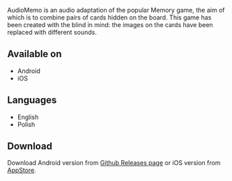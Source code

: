 AudioMemo is an audio adaptation of the popular Memory game, the aim of which is to combine pairs of cards hidden on the board.
This game has been created with the blind in mind: the images on the cards have been replaced with different sounds.
## Available on
* Android
* iOS
## Languages
* English
* Polish
## Download
Download Android version from [Github Releases page](https://github.com/dawidpieper/memo/releases) or iOS version from [AppStore](https://apps.apple.com/pl/app/audiomemo/id1618263462).